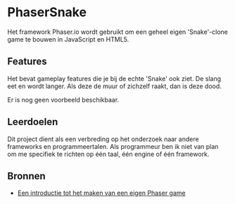 # PhaserSnake
Het framework Phaser.io wordt gebruikt om een geheel eigen 'Snake'-clone game te bouwen in JavaScript en HTML5.

## Features
Het bevat gameplay features die je bij de echte 'Snake' ook ziet. De slang eet en wordt langer.
Als deze de muur of zichzelf raakt, dan is deze dood.

Er is nog geen voorbeeld beschikbaar.

## Leerdoelen 
Dit project dient als een verbreding op het onderzoek naar andere frameworks en programmeertalen.
Als programmeur ben ik niet van plan om me specifiek te richten op één taal, één engine of één framework.

## Bronnen
- [Een introductie tot het maken van een eigen Phaser game](https://phaser.io/tutorials/making-your-first-phaser-3-game/part1)
